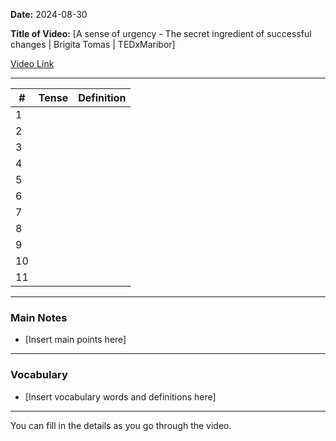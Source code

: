 
**Date:** 2024-08-30

**Title of Video:** [A sense of urgency - The secret ingredient of successful changes | Brigita Tomas | TEDxMaribor]

[Video Link](https://youtu.be/IehzpdK1F88?si=yMnSfDo1DpQ9UQwv)

---

| #  | Tense | Definition        |
|----|-------|-------------------|
| 1  |       |                   |
| 2  |       |                   |
| 3  |       |                   |
| 4  |       |                   |
| 5  |       |                   |
| 6  |       |                   |
| 7  |       |                   |
| 8  |       |                   |
| 9  |       |                   |
| 10 |       |                   |
| 11 |       |                   |

---

### Main Notes

- [Insert main points here]

---

### Vocabulary

- [Insert vocabulary words and definitions here]

---

You can fill in the details as you go through the video.